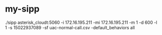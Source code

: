 # my-sipp


./sipp asterisk_cloudt:5060 -i 172.16.195.211  -mi 172.16.195.211  -m 1 -d 600 -l 1 -s 15022937089 -sf uac-normal-call.csv -default_behaviors all